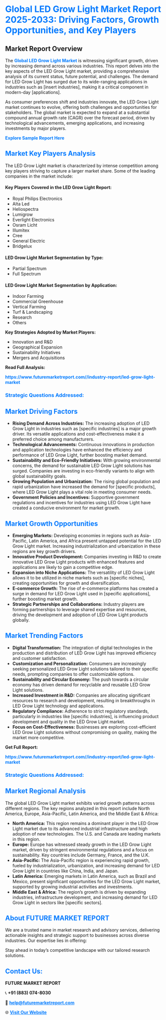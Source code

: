 <h1 style="color: #007BFF;">Global LED Grow Light Market Report 2025-2033: Driving Factors, Growth Opportunities, and Key Players</h1>

<section id="overview">
<h2>Market Report Overview</h2>
<p>The <a href="https://www.futuremarketreport.com//industry-report/led-grow-light-market" style="color: #007BFF; text-decoration: none;"><strong>Global LED Grow Light Market</strong></a> is witnessing significant growth, driven by increasing demand across various industries. This report delves into the key aspects of the LED Grow Light market, providing a comprehensive analysis of its current status, future potential, and challenges. The demand for LED Grow Light has surged due to its wide-ranging applications in industries such as [insert industries], making it a critical component in modern-day [applications].</p>
<p>As consumer preferences shift and industries innovate, the LED Grow Light market continues to evolve, offering both challenges and opportunities for stakeholders. The global market is expected to expand at a substantial compound annual growth rate (CAGR) over the forecast period, driven by technological advancements, emerging applications, and increasing investments by major players.</p>
</section>

<section id="overview">
<p><a href="https://www.futuremarketreport.com//request-sample/reportId=76782" style="color: #007BFF; text-decoration: none;"><strong>Explore Sample Report Here</strong></a></p>
</section>

<section id="key-players">
<h2 style="color: #007BFF;">Market Key Players Analysis</h2>
<p>The LED Grow Light market is characterized by intense competition among key players striving to capture a larger market share. Some of the leading companies in the market include:</p>
<h4>Key Players Covered in the LED Grow Light Report:</h4>
<ul><li>Royal Philips Electronics</li><li>Alta Led</li><li>Heliospectra</li><li>Lumigrow</li><li>Everlight Electronics</li><li>Osram Licht</li><li>Illumitex</li><li>Cree</li><li>General Electric</li><li>Bridgelux</li></ul>
<h4>LED Grow Light Market Segmentation by Type:</h4>
<ul><li>Partial Spectrum</li><li>Full Spectrum</li></ul>

<h4>LED Grow Light Market Segmentation by Application:</h4>
<ul><li>Indoor Farming</li><li>Commercial Greenhouse</li><li>Vertical Farming</li><li>Turf &amp; Landscaping</li><li>Research</li><li>Others</li></ul>
<p><strong>Key Strategies Adopted by Market Players:</strong></p>
<ul>
<li>Innovation and R&D</li>
<li>Geographical Expansion</li>
<li>Sustainability Initiatives</li>
<li>Mergers and Acquisitions</li>
</ul>
</section>

<section>
<p><strong>Read Full Analysis: </strong></p><a href="https://www.futuremarketreport.com//industry-report/led-grow-light-market" style="color: #007BFF; text-decoration: none;"><strong>https://www.futuremarketreport.com//industry-report/led-grow-light-market</strong></a>
<h3 style="color: #007BFF;">Strategic Questions Addressed:</h3>
</section>

<section id="driving-factors">
<h2 style="color: #007BFF;">Market Driving Factors</h2>
<ul>
<li><strong>Rising Demand Across Industries:</strong> The increasing adoption of LED Grow Light in industries such as [specific industries] is a major growth driver. Its versatile applications and cost-effectiveness make it a preferred choice among manufacturers.</li>
<li><strong>Technological Advancements:</strong> Continuous innovations in production and application technologies have enhanced the efficiency and performance of LED Grow Light, further boosting market demand.</li>
<li><strong>Sustainability and Eco-Friendly Initiatives:</strong> With growing environmental concerns, the demand for sustainable LED Grow Light solutions has surged. Companies are investing in eco-friendly variants to align with global sustainability goals.</li>
<li><strong>Growing Population and Urbanization:</strong> The rising global population and rapid urbanization have increased the demand for [specific products], where LED Grow Light plays a vital role in meeting consumer needs.</li>
<li><strong>Government Policies and Incentives:</strong> Supportive government regulations and incentives for industries using LED Grow Light have created a conducive environment for market growth.</li>
</ul>
</section>

<section id="growth-opportunities">
<h2 style="color: #007BFF;">Market Growth Opportunities</h2>
<ul>
<li><strong>Emerging Markets:</strong> Developing economies in regions such as Asia-Pacific, Latin America, and Africa present untapped potential for the LED Grow Light market. Increasing industrialization and urbanization in these regions are key growth drivers.</li>
<li><strong>Innovative Product Development:</strong> Companies investing in R&D to create innovative LED Grow Light products with enhanced features and applications are likely to gain a competitive edge.</li>
<li><strong>Expansion into Niche Applications:</strong> The versatility of LED Grow Light allows it to be utilized in niche markets such as [specific niches], creating opportunities for growth and diversification.</li>
<li><strong>E-commerce Growth:</strong> The rise of e-commerce platforms has created a surge in demand for LED Grow Light used in [specific applications], further boosting market growth.</li>
<li><strong>Strategic Partnerships and Collaborations:</strong> Industry players are forming partnerships to leverage shared expertise and resources, driving the development and adoption of LED Grow Light products globally.</li>
</ul>
</section>

<section id="trending-factors">
<h2 style="color: #007BFF;">Market Trending Factors</h2>
<ul>
<li><strong>Digital Transformation:</strong> The integration of digital technologies in the production and distribution of LED Grow Light has improved efficiency and customer satisfaction.</li>
<li><strong>Customization and Personalization:</strong> Consumers are increasingly seeking personalized LED Grow Light solutions tailored to their specific needs, prompting companies to offer customizable options.</li>
<li><strong>Sustainability and Circular Economy:</strong> The push towards a circular economy has driven demand for recyclable and reusable LED Grow Light solutions.</li>
<li><strong>Increased Investment in R&D:</strong> Companies are allocating significant resources to research and development, resulting in breakthroughs in LED Grow Light technology and applications.</li>
<li><strong>Regulatory Compliance:</strong> Adherence to strict regulatory standards, particularly in industries like [specific industries], is influencing product development and quality in the LED Grow Light market.</li>
<li><strong>Focus on Cost-Effectiveness:</strong> Businesses are exploring cost-efficient LED Grow Light solutions without compromising on quality, making the market more competitive.</li>
</ul>
</section>

<section>
<p><strong>Get Full Report: </strong></p><a href="https://www.futuremarketreport.com//industry-report/led-grow-light-market" style="color: #007BFF; text-decoration: none;"><strong>https://www.futuremarketreport.com//industry-report/led-grow-light-market</strong></a>
<h3 style="color: #007BFF;">Strategic Questions Addressed:</h3>
</section>


<section id="regional-analysis">
<h2 style="color: #007BFF;">Market Regional Analysis</h2>
<p>The global LED Grow Light market exhibits varied growth patterns across different regions. The key regions analyzed in this report include North America, Europe, Asia-Pacific, Latin America, and the Middle East & Africa:</p>
<ul>
<li><strong>North America:</strong> This region remains a dominant player in the LED Grow Light market due to its advanced industrial infrastructure and high adoption of new technologies. The U.S. and Canada are leading markets in this region.</li>
<li><strong>Europe:</strong> Europe has witnessed steady growth in the LED Grow Light market, driven by stringent environmental regulations and a focus on sustainability. Key countries include Germany, France, and the U.K.</li>
<li><strong>Asia-Pacific:</strong> The Asia-Pacific region is experiencing rapid growth, fueled by industrialization, urbanization, and increasing demand for LED Grow Light in countries like China, India, and Japan.</li>
<li><strong>Latin America:</strong> Emerging markets in Latin America, such as Brazil and Mexico, present significant opportunities for the LED Grow Light market, supported by growing industrial activities and investments.</li>
<li><strong>Middle East & Africa:</strong> The region’s growth is driven by expanding industries, infrastructure development, and increasing demand for LED Grow Light in sectors like [specific sectors].</li>
</ul>
</section>

<footer>
<h2 style="color: #007BFF;">About FUTURE MARKET REPORT</h2>
<p>We are a trusted name in market research and advisory services, delivering actionable insights and strategic support to businesses across diverse industries. Our expertise lies in offering:</p>

<p>Stay ahead in today’s competitive landscape with our tailored research solutions.</p>

<h2 style="color: #007BFF;">Contact Us:</h2>
<p><strong>FUTURE MARKET REPORT</strong></p>
<p>📞 <strong>+91 (883) 074-8030</strong></p>
<p>📧 <strong><a href="mailto:help@futuremarketreport.com" style="color: #007BFF;">help@futuremarketreport.com</a></strong></p>
<p>🌐 <strong><a href="https://www.futuremarketreport.com/" style="color: #007BFF;">Visit Our Website</a></strong></p>
</footer>